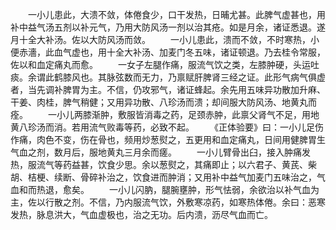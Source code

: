 <!-- { "loadSidebar": true } -->
　　一小儿患此，大溃不敛，体倦食少，口干发热，日晡尤甚。此脾气虚甚也，用补中益气汤五剂以补元气，乃用大防风汤一剂以治其疮。如是月余，诸证悉退。遂月十全大补汤。佐以大防风汤而敛。
　　一小儿患此，溃而不敛，不时寒热，小便赤濇，此血气虚也，用十全大补汤、加麦门冬五味，诸证顿退。乃去桂令常服，佐以和血定痛丸而愈。
　　一女子左腿作痛，服流气饮之类，左膝肿硬，头运吐痰。余谓此鹤膝风也。其脉弦数而无力，乃禀赋肝脾肾三经之证。此形气病气俱虚者，当先调补脾胃为主。不信，仍攻邪气，诸证蜂起。余先用五味异功散加升麻、干姜、肉桂，脾气稍健；又用异功散、八珍汤而溃；却间服大防风汤、地黄丸而痊。
　　一小儿两膝渐肿，敷服皆消毒之药，足颈赤肿，此禀父肾气不足，用地黄八珍汤而消。若用流气败毒等药，必致不起。
　　《正体验要》曰：一小儿足伤作痛，肉色不变，伤在骨也，频用炒葱熨之，五更用和血定痛丸，日间用健脾胃生气血之剂，数月后，服地黄丸三月余而瘥。
　　一小儿臂骨出臼，接入肿痛发热，服流气等药益甚，饮食少思。余以葱熨之，其痛即止；以六君子、黄芪、柴胡、桔梗、续断、骨碎补治之，饮食进而肿消；又用补中益气加麦门五味治之，气血和而热退，愈矣。
　　一小儿闪肭，腿腕壅肿，形气怯弱，余欲治以补气血为主，佐以行散之剂。不信，乃内服流气饮，外敷寒凉药，如寒热体倦。余曰：恶寒发热，脉息洪大，气血虚极也，治之无功。后内溃，沥尽气血而亡。
